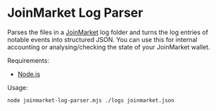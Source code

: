 # JoinMarket Log Parser

Parses the files in a [JoinMarket](https://github.com/JoinMarket-Org/joinmarket-clientserver) log folder and turns the log entries of notable events into structured JSON.
You can use this for internal accounting or analysing/checking the state of your JoinMarket wallet.

Requirements:

- [Node.js](https://nodejs.org/)

Usage:

```bash
node joinmarket-log-parser.mjs ./logs joinmarket.json
```
